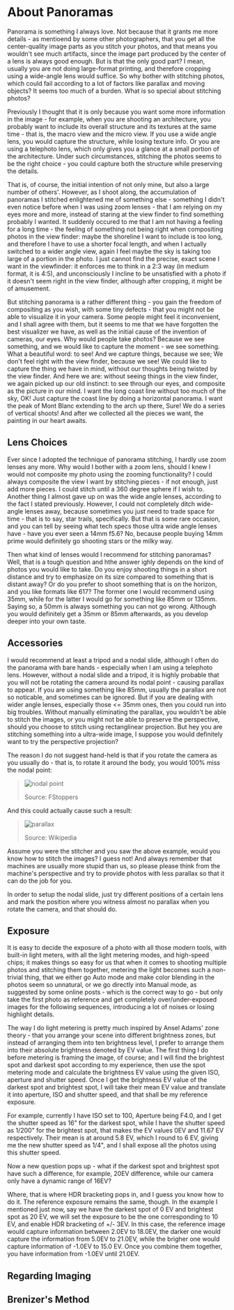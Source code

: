 # About Panoramas

Panorama is something I always love. Not because that it grants me more details - as mentioend by some other photographers, that you get all the center-quality image parts as you stitch your photos, and that means you wouldn't see much artifacts, since the image part produced by the center of a lens is always good enough. But is that the only good part? I mean, usually you are not doing large-format printing, and therefore cropping using a wide-angle lens would suffice. So why bother with stitching photos, which could fail according to a lot of factors like parallax and moving objects? It seems too much of a burden. What is so special about stitching photos?

Previously I thought that it is only because you want some more information in the image - for example, when you are shooting an architecture, you probably want to include its overall structure and its textures at the same time - that is, the macro view and the micro view. If you use a wide angle lens, you would capture the structure, while losing texture info. Or you are using a telephoto lens, which only gives you a glance at a small portion of the architecture. Under such circumstances, stitching the photos seems to be the right choice - you could capture both the structure while preserving the details.

That is, of course, the initial intention of not only mine, but also a large number of others'. However, as I shoot along, the accumulation of panoramas I stitched enlightened me of something else - something I didn't even notice before when I was using zoom lenses - that I am relying on my eyes more and more, instead of staring at the view finder to find something probably I wanted. It suddenly occured to me that I am not having a feeling for a long time - the feeling of something not being right when compositing photos in the view finder: maybe the shoreline I want to include is too long, and therefore I have to use a shorter focal length, and when I actually switched to a wider angle view, again I feel maybe the sky is taking too large of a portion in the photo. I just cannot find the precise, exact scene I want in the viewfinder: it enforces me to think in a 2:3 way (in medium format, it is 4:5), and unconsciously I incline to be unsatisfied with a photo if it doesn't seem right in the view finder, although after cropping, it might be of amusement.

But stitching panorama is a rather different thing - you gain the freedom of compositing as you wish, with some tiny defects - that you might not be able to visualize it in your camera. Some people might feel it inconvenient, and I shall agree with them, but it seems to me that we have forgotten the best visualizer we have, as well as the initial cause of the invention of cameras, our eyes. Why would people take photos? Because we see something, and we would like to capture the moment - we see something. What a beautiful word: to see! And we capture things, because we see; We don't feel right with the view finder, because we see! We could like to capture the thing we have in mind, without our thoughts being twisted by the view finder. And here we are: without seeing things in the view finder, we again picked up our old instinct: to see through our eyes, and composite as the picture in our mind. I want the long coast line without too much of the sky, OK! Just capture the coast line by doing a horizontal panorama. I want the peak of Mont Blanc extending to the arch up there, Sure! We do a series of vertical shoots! And after we collected all the pieces we want, the painting in our heart awaits.

## Lens Choices

Ever since I adopted the technique of panorama stitching, I hardly use zoom lenses any more. Why would I bother with a zoom lens, should I knew I would not composite my photo using the zooming functionality? I could always composite the view I want by stitching pieces - if not enough, just add more pieces. I could stitch until a 360 degree sphere if I wish to. Another thing I almost gave up on was the wide angle lenses, according to the fact I stated previously. However, I could not completely ditch wide-angle lenses away, because sometimes you just need to trade space for time - that is to say, star trails, specifically. But that is some rare occasion, and you can tell by seeing what tech specs those ultra wide angle lenses have - have you ever seen a 14mm f5.6? No, because people buying 14mm prime would definitely go shooting stars or the milky way.

Then what kind of lenses would I recommend for stitching panoramas? Well, that is a tough question and hthe answer ighly depends on the kind of photos you would like to take. Do you enjoy shooting things in a short distance and try to emphasize on its size compared to something that is distant away? Or do you prefer to shoot something that is on the horizon, and you like formats like 617? The former one I would recommend using 35mm, while for the latter I would go for something like 85mm or 135mm. Saying so, a 50mm is always something you can not go wrong. Although you would definitely get a 35mm or 85mm afterwards, as you develop deeper into your own taste. 

## Accessories

I would recommend at least a tripod and a nodal slide, although I often do the panorama with bare hands - especially when I am using a telephoto lens. However, without a nodal slide and a tripod, it is highly probable that you will not be rotating the camera around its nodal point - causing parallax to appear. If you are using something like 85mm, usually the parallax are not so noticable, and sometimes can be ignored. But if you are dealing with wider angle lenses, especially those <= 35mm ones, then you could run into big troubles. Without manually eliminating the parallax, you wouldn't be able to stitch the images, or you might not be able to preserve the perspective, should you choose to stitch using rectanglinear projection. But hey you are stitching something into a ultra-wide image, I suppose you would definitely want to try the perspective projection?

The reason I do not suggest hand-held is that if you rotate the camera as you usually do - that is, to rotate it around the body, you would 100% miss the nodal point:

> ![nodal point](https://cdn.fstoppers.com/styles/full/s3/media/2020/05/13/nando-nodal-point.jpg)
>
> Source: FStoppers

And this could actually cause such a result:

> ![parallax](https://upload.wikimedia.org/wikipedia/commons/2/2e/Parallax_Example.png)
>
> Source: Wikipedia

Assume you were the stitcher and you saw the above example, would you know how to stitch the images? I guess not! And always remember that machines are usually more stupid than us, so please please think from the machine's perspective and try to provide photos with less parallax so that it can do the job for you.

In order to setup the nodal slide, just try different positions of a certain lens and mark the position where you witness almost no parallax when you rotate the camera, and that should do.

## Exposure

It is easy to decide the exposure of a photo with all those modern tools, with built-in light meters, with all the light metering modes, and high-speed chips; it makes things so easy for us that when it comes to shooting multiple photos and stitching them together, metering the light becomes such a non-trivial thing, that we either go Auto mode and make color blending in the photos seem so unnatural, or we go directly into Manual mode, as suggested by some online posts - which is the correct way to go - but only take the first photo as reference and get completely over/under-exposed images for the following sequences, introducing a lot of noises or losing highlight details.

The way I do light metering is pretty much inspired by Ansel Adams' zone theory - that you arrange your scene into different brightness zones, but instead of arranging them into ten brightness level, I prefer to arrange them into their absolute brightness denoted by EV value. The first thing I do before metering is framing the image, of course; and I will find the brightest spot and darkest spot according to my experience, then use the spot metering mode and calculate the brightness EV value using the given ISO, aperture and shutter speed. Once I get the brightness EV value of the darkest spot and brightest spot, I will take their mean EV value and translate it into aperture, ISO and shutter speed, and that shall be my reference exposure.

For example, currently I have ISO set to 100, Aperture being F4.0, and I get the shutter speed as 16" for the darkest spot, while I have the shutter speed as 1/200" for the brightest spot, that makes the EV values 0EV and 11.67 EV respectively. Their mean is at around 5.8 EV, which I round to 6 EV, giving me the new shutter speed as 1/4", and I shall expose all the photos using this shutter speed.

Now a new question pops up - what if the darkest spot and brightest spot have such a difference, for example, 20EV difference, while our camera only have a dynamic range of 16EV?

Where, that is where HDR bracketing pops in, and I guess you know how to do it. The reference exposure remains the same, though. In the example I mentioned just now, say we have the darkest spot of 0 EV and brightest spot as 20 EV, we will set the exposure to be the one corresponding to 10 EV, and enable HDR bracketing of +/- 3EV. In this case,  the reference image would capture information between 2.0EV to 18.0EV, the darker one would capture the information from 5.0EV to 21.0EV, while the brigher one would capture information of -1.0EV to 15.0 EV. Once you combine them together, you have information from -1.0EV until 21.0EV.

## Regarding Imaging


## Brenizer's Method

